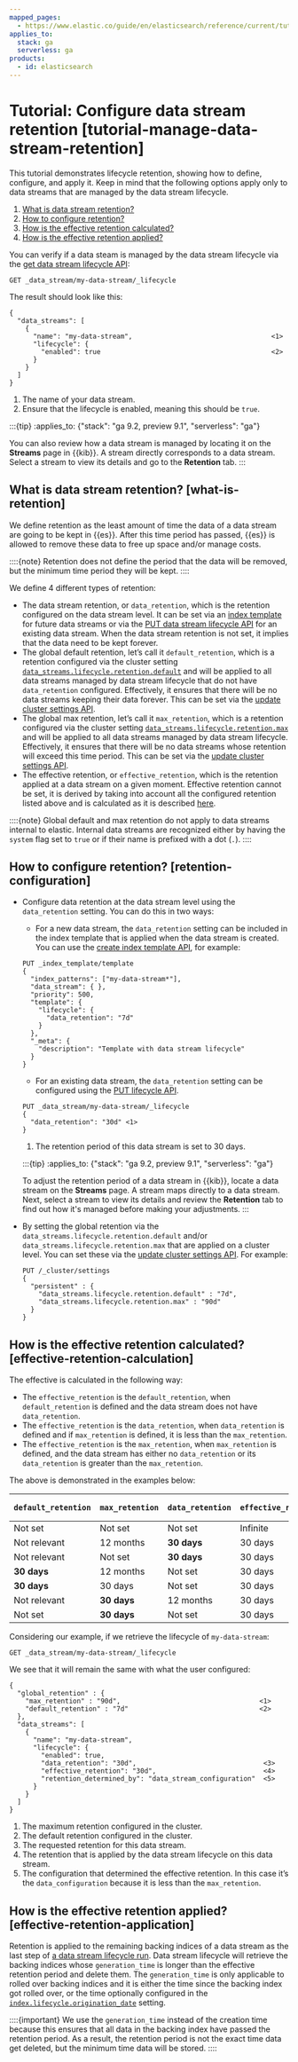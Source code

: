 ```yaml
---
mapped_pages:
  - https://www.elastic.co/guide/en/elasticsearch/reference/current/tutorial-manage-data-stream-retention.html
applies_to:
  stack: ga
  serverless: ga
products:
  - id: elasticsearch
---
```


# Tutorial: Configure data stream retention [tutorial-manage-data-stream-retention]

This tutorial demonstrates lifecycle retention, showing how to define, configure, and apply it. Keep in mind that the following options apply only to data streams that are managed by the data stream lifecycle.

1. [What is data stream retention?](#what-is-retention)
2. [How to configure retention?](#retention-configuration)
3. [How is the effective retention calculated?](#effective-retention-calculation)
4. [How is the effective retention applied?](#effective-retention-application)

You can verify if a data steam is managed by the data stream lifecycle via the [get data stream lifecycle API](https://www.elastic.co/docs/api/doc/elasticsearch/operation/operation-indices-get-data-lifecycle):

```console
GET _data_stream/my-data-stream/_lifecycle
```

The result should look like this:

```console-result
{
  "data_streams": [
    {
      "name": "my-data-stream",                                   <1>
      "lifecycle": {
        "enabled": true                                           <2>
      }
    }
  ]
}
```

1. The name of your data stream.
2. Ensure that the lifecycle is enabled, meaning this should be `true`.


:::{tip}
:applies_to: {"stack": "ga 9.2, preview 9.1", "serverless": "ga"}

You can also review how a data stream is managed by locating it on the **Streams** page in {{kib}}. A stream directly corresponds to a data stream. Select a stream to view its details and go to the **Retention** tab.
:::

## What is data stream retention? [what-is-retention]

We define retention as the least amount of time the data of a data stream are going to be kept in {{es}}. After this time period has passed, {{es}} is allowed to remove these data to free up space and/or manage costs.

::::{note}
Retention does not define the period that the data will be removed, but the minimum time period they will be kept.
::::


We define 4 different types of retention:

* The data stream retention, or `data_retention`, which is the retention configured on the data stream level. It can be set via an [index template](../../data-store/templates.md) for future data streams or via the [PUT data stream lifecycle API](https://www.elastic.co/docs/api/doc/elasticsearch/operation/operation-indices-put-data-lifecycle) for an existing data stream. When the data stream retention is not set, it implies that the data need to be kept forever.
* The global default retention, let’s call it `default_retention`, which is a retention configured via the cluster setting [`data_streams.lifecycle.retention.default`](elasticsearch://reference/elasticsearch/configuration-reference/data-stream-lifecycle-settings.md#data-streams-lifecycle-retention-default) and will be applied to all data streams managed by data stream lifecycle that do not have `data_retention` configured. Effectively, it ensures that there will be no data streams keeping their data forever. This can be set via the [update cluster settings API](https://www.elastic.co/docs/api/doc/elasticsearch/operation/operation-cluster-put-settings).
* The global max retention, let’s call it `max_retention`, which is a retention configured via the cluster setting [`data_streams.lifecycle.retention.max`](elasticsearch://reference/elasticsearch/configuration-reference/data-stream-lifecycle-settings.md#data-streams-lifecycle-retention-max) and will be applied to all data streams managed by data stream lifecycle. Effectively, it ensures that there will be no data streams whose retention will exceed this time period. This can be set via the [update cluster settings API](https://www.elastic.co/docs/api/doc/elasticsearch/operation/operation-cluster-put-settings).
* The effective retention, or `effective_retention`, which is the retention applied at a data stream on a given moment. Effective retention cannot be set, it is derived by taking into account all the configured retention listed above and is calculated as it is described [here](#effective-retention-calculation).

::::{note}
Global default and max retention do not apply to data streams internal to elastic. Internal data streams are recognized either by having the `system` flag set to `true` or if their name is prefixed with a dot (`.`).
::::



## How to configure retention? [retention-configuration]

* Configure data retention at the data stream level using the `data_retention` setting. You can do this in two ways:

     * For a new data stream, the `data_retention` setting can be included in the index template that is applied when the data stream is created. You can use the [create index template API](https://www.elastic.co/docs/api/doc/elasticsearch/operation/operation-indices-put-index-template), for example:

    ```console
    PUT _index_template/template
    {
      "index_patterns": ["my-data-stream*"],
      "data_stream": { },
      "priority": 500,
      "template": {
        "lifecycle": {
          "data_retention": "7d"
        }
      },
      "_meta": {
        "description": "Template with data stream lifecycle"
      }
    }
    ```

     * For an existing data stream, the `data_retention` setting can be configured using the [PUT lifecycle API](https://www.elastic.co/docs/api/doc/elasticsearch/operation/operation-indices-put-data-lifecycle).

    ```console
    PUT _data_stream/my-data-stream/_lifecycle
    {
      "data_retention": "30d" <1>
    }
    ```

    1. The retention period of this data stream is set to 30 days.

    :::{tip}
    :applies_to: {"stack": "ga 9.2, preview 9.1", "serverless": "ga"}

    To adjust the retention period of a data stream in {{kib}}, locate a data stream on the **Streams** page. A stream maps directly to a data stream. Next, select a stream to view its details and review the **Retention** tab to find out how it's managed before making your adjustments.
    :::

* By setting the global retention via the `data_streams.lifecycle.retention.default` and/or `data_streams.lifecycle.retention.max` that are applied on a cluster level. You can set these via the [update cluster settings API](https://www.elastic.co/docs/api/doc/elasticsearch/operation/operation-cluster-put-settings). For example:

    ```console
    PUT /_cluster/settings
    {
      "persistent" : {
        "data_streams.lifecycle.retention.default" : "7d",
        "data_streams.lifecycle.retention.max" : "90d"
      }
    }
    ```



## How is the effective retention calculated? [effective-retention-calculation]

The effective is calculated in the following way:

* The `effective_retention` is the `default_retention`, when `default_retention` is defined and the data stream does not have `data_retention`.
* The `effective_retention` is the `data_retention`, when `data_retention` is defined and if `max_retention` is defined, it is less than the `max_retention`.
* The `effective_retention` is the `max_retention`, when `max_retention` is defined, and the data stream has either no `data_retention` or its `data_retention` is greater than the `max_retention`.

The above is demonstrated in the examples below:

| `default_retention` | `max_retention` | `data_retention` | `effective_retention` | Retention determined by |
| --- | --- | --- | --- | --- |
| Not set | Not set | Not set | Infinite | N/A |
| Not relevant | 12 months | **30 days** | 30 days | `data_retention` |
| Not relevant | Not set | **30 days** | 30 days | `data_retention` |
| **30 days** | 12 months | Not set | 30 days | `default_retention` |
| **30 days** | 30 days | Not set | 30 days | `default_retention` |
| Not relevant | **30 days** | 12 months | 30 days | `max_retention` |
| Not set | **30 days** | Not set | 30 days | `max_retention` |

Considering our example, if we retrieve the lifecycle of `my-data-stream`:

```console
GET _data_stream/my-data-stream/_lifecycle
```

We see that it will remain the same with what the user configured:

```console-result
{
  "global_retention" : {
    "max_retention" : "90d",                                   <1>
    "default_retention" : "7d"                                 <2>
  },
  "data_streams": [
    {
      "name": "my-data-stream",
      "lifecycle": {
        "enabled": true,
        "data_retention": "30d",                                <3>
        "effective_retention": "30d",                           <4>
        "retention_determined_by": "data_stream_configuration"  <5>
      }
    }
  ]
}
```

1. The maximum retention configured in the cluster.
2. The default retention configured in the cluster.
3. The requested retention for this data stream.
4. The retention that is applied by the data stream lifecycle on this data stream.
5. The configuration that determined the effective retention. In this case it’s the `data_configuration` because it is less than the `max_retention`.



## How is the effective retention applied? [effective-retention-application]

Retention is applied to the remaining backing indices of a data stream as the last step of [a data stream lifecycle run](../data-stream.md#data-streams-lifecycle-how-it-works). Data stream lifecycle will retrieve the backing indices whose `generation_time` is longer than the effective retention period and delete them. The `generation_time` is only applicable to rolled over backing indices and it is either the time since the backing index got rolled over, or the time optionally configured in the [`index.lifecycle.origination_date`](elasticsearch://reference/elasticsearch/configuration-reference/data-stream-lifecycle-settings.md#index-data-stream-lifecycle-origination-date) setting.

::::{important}
We use the `generation_time` instead of the creation time because this ensures that all data in the backing index have passed the retention period. As a result, the retention period is not the exact time data get deleted, but the minimum time data will be stored.
::::
